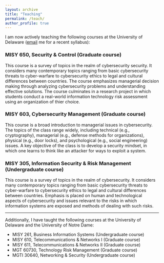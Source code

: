 ```yaml
---
layout: archive
title: "Teaching"
permalink: /teach/
author_profile: true
---
```

I am now actively teaching the following courses at the University of Delaware ([email](mailto:jdarcy@udel.edu) me for a recent syllabus): 
### MISY 650, Security & Control (Graduate course)
This course is a survey of topics in the realm of cybersecurity security. It considers many contemporary topics ranging from basic cybersecurity threats to cyber-warfare to cybersecurity ethics to legal and cultural differences between countries. The course emphasizes managerial decision making through analyzing cybersecurity problems and understanding effective solutions. The course culminates in a research project in which students conduct a real-world information technology risk assessment using an organization of thier choice. 
### MISY 603, Cybersecurity Management (Graduate course)
This course is a broad introduction to managerial issues in cybersecurity. The topics of the class range widely, including technical (e.g., cryptography), managerial (e.g., defense methods for organizations), physical (e.g., door locks), and psychological (e.g., social engineering) issues. A key objective of the class is to develop a security mindset, in which one learns to think like an attacker for ways to exploit a system. 
### MISY 305, Information Security & Risk Management (Undergraduate course)
This course is a survey of topics in the realm of cybersecurity. It considers many contemporary topics ranging from basic cybersecurity threats to cyber-warfare to cybersecurity ethics to legal and cultural differences between countries. Emphasis is placed on human and technological aspects of cybersecurity and issues relevant to the risks in which information systems are exposed and methods of dealing with such risks. 

***

Additionally, I have taught the following courses at the University of Delaware and the University of Notre Dame: 
+   MISY 261, Business Information Systems (Undergraduate course)
+   MISY 610, Telecommunications & Networks I (Graduate course)
+   MISY 611, Telecommunications & Networks II (Graduate course)
+   MGT 60730, Technology Risk Management (Graduate course)
+   MGTI 30640, Networking & Security (Undergraduate course)

